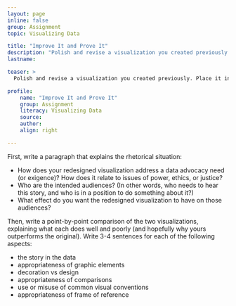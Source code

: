 ```yaml
---
layout: page
inline: false
group: Assignment
topic: Visualizing Data

title: "Improve It and Prove It"
description: "Polish and revise a visualization you created previously. Place it in a document, along with the original visualization of the same data."
lastname: 

teaser: >
  Polish and revise a visualization you created previously. Place it in a document, along with the original visualization of the same data.

profile:
    name: "Improve It and Prove It"
    group: Assignment
    literacy: Visualizing Data
    source: 
    author: 
    align: right

---
```


First, write a paragraph that explains the rhetorical situation:
- How does your redesigned visualization address a data advocacy need (or exigence)? How does it relate to issues of power, ethics, or justice?
- Who are the intended audiences? (In other words, who needs to hear this story, and who is in a position to do something about it?)
- What effect do you want the redesigned visualization to have on those audiences?
 
Then, write a point-by-point comparison of the two visualizations, explaining what each does well and poorly (and hopefully why yours outperforms the original). Write 3-4 sentences for each of the following aspects:
- the story in the data
- appropriateness of graphic elements
- decoration vs design
- appropriateness of comparisons
- use or misuse of common visual conventions
- appropriateness of frame of reference

